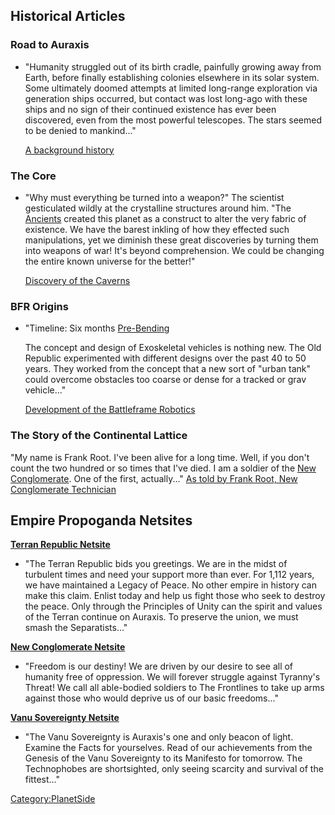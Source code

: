 ## Historical Articles

### Road to Auraxis

- "Humanity struggled out of its birth cradle, painfully growing away
  from Earth, before finally establishing colonies elsewhere in its
  solar system. Some ultimately doomed attempts at limited long-range
  exploration via generation ships occurred, but contact was lost
  long-ago with these ships and no sign of their continued existence
  has ever been discovered, even from the most powerful telescopes.
  The stars seemed to be denied to mankind..."

  [A background
  history](http://planetside.station.sony.com/howto/manual_detail.vm?chapter=0)

### The Core

- "Why must everything be turned into a weapon?" The scientist
  gesticulated wildly at the crystalline structures around him. "The
  [Ancients](Ancients.md "wikilink") created this planet as a construct
  to alter the very fabric of existence. We have the barest inkling of
  how they effected such manipulations, yet we diminish these great
  discoveries by turning them into weapons of war! It's beyond
  comprehension. We could be changing the entire known universe for
  the better!"

  [Discovery of the
  Caverns](http://planetside.station.sony.com/howto/cc_manual_detail.vm?chapter=1)

### BFR Origins

- "Timeline: Six months [Pre-Bending](The_Bending.md "wikilink")

  The concept and design of Exoskeletal vehicles is nothing new. The
  Old Republic experimented with different designs over the past 40 to
  50 years. They worked from the concept that a new sort of "urban
  tank" could overcome obstacles too coarse or dense for a tracked or
  grav vehicle..."

  [Development of the Battleframe
  Robotics](http://planetside.station.sony.com/community/bfr_origins.vm)

### The Story of the Continental Lattice

"My name is Frank Root. I've been alive for a long time. Well, if you
don't count the two hundred or so times that I've died. I am a soldier
of the [New Conglomerate](New_Conglomerate.md "wikilink"). One of the
first, actually..." [As told by Frank Root, New Conglomerate
Technician](http://planetside.station.sony.com/news_archive.vm?id=65061&month=022005)

## Empire Propoganda Netsites

**[Terran Republic Netsite](http://www.terranrepublic.com/)**

- "The Terran Republic bids you greetings. We are in the midst of
  turbulent times and need your support more than ever. For 1,112
  years, we have maintained a Legacy of Peace. No other empire in
  history can make this claim. Enlist today and help us fight those
  who seek to destroy the peace. Only through the Principles of Unity
  can the spirit and values of the Terran continue on Auraxis. To
  preserve the union, we must smash the Separatists..."

**[New Conglomerate Netsite](http://www.newconglomerate.com/)**

- "Freedom is our destiny! We are driven by our desire to see all of
  humanity free of oppression. We will forever struggle against
  Tyranny's Threat! We call all able-bodied soldiers to The Frontlines
  to take up arms against those who would deprive us of our basic
  freedoms..."

**[Vanu Sovereignty Netsite](http://www.vanusovereignty.com/)**

- "The Vanu Sovereignty is Auraxis's one and only beacon of light.
  Examine the Facts for yourselves. Read of our achievements from the
  Genesis of the Vanu Sovereignty to its Manifesto for tomorrow. The
  Technophobes are shortsighted, only seeing scarcity and survival of
  the fittest..."

[Category:PlanetSide](Category:PlanetSide.md "wikilink")

